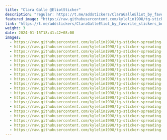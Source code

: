 ```yaml
---
title: "Clara Galle @EliotSticker"
description: "regular: https://t.me/addstickers/ClaraGalleEliot_by_favorite_stickers_bot"
featured_image: "https://raw.githubusercontent.com/kylelin1998/tg-sticker-spreading-worldwide-images/main/img/f7b4e0b9-c741-43fb-ad59-42553c95e3bc.jpg"
link: "https://t.me/addstickers/ClaraGalleEliot_by_favorite_stickers_bot"
weight: 3
date: 2024-01-15T18:41:42+08:00
images:
  - https://raw.githubusercontent.com/kylelin1998/tg-sticker-spreading-worldwide-images/main/img/f7b4e0b9-c741-43fb-ad59-42553c95e3bc.jpg
  - https://raw.githubusercontent.com/kylelin1998/tg-sticker-spreading-worldwide-images/main/img/b2783e94-1818-4cbc-b2aa-8db1fd1c7e19.jpg
  - https://raw.githubusercontent.com/kylelin1998/tg-sticker-spreading-worldwide-images/main/img/f186c586-ce71-4b18-bf41-49f706acc97f.jpg
  - https://raw.githubusercontent.com/kylelin1998/tg-sticker-spreading-worldwide-images/main/img/c93881cc-a236-410e-80e7-302546bc70d6.jpg
  - https://raw.githubusercontent.com/kylelin1998/tg-sticker-spreading-worldwide-images/main/img/96c789fa-7de8-4f98-b946-13ffedf1448f.jpg
  - https://raw.githubusercontent.com/kylelin1998/tg-sticker-spreading-worldwide-images/main/img/0eabff0d-bf39-4376-804e-0c6e2885c847.jpg
  - https://raw.githubusercontent.com/kylelin1998/tg-sticker-spreading-worldwide-images/main/img/b120fb9a-4802-4c4f-8c79-d0e3e8ad1af0.jpg
  - https://raw.githubusercontent.com/kylelin1998/tg-sticker-spreading-worldwide-images/main/img/bc8fa614-1c1f-46e2-825a-2a79882d7936.jpg
  - https://raw.githubusercontent.com/kylelin1998/tg-sticker-spreading-worldwide-images/main/img/9c285318-46aa-4707-90f7-e40d4fedb2e7.jpg
  - https://raw.githubusercontent.com/kylelin1998/tg-sticker-spreading-worldwide-images/main/img/ce48940a-5bb9-4ecc-bc5e-f12f95e06d4b.jpg
  - https://raw.githubusercontent.com/kylelin1998/tg-sticker-spreading-worldwide-images/main/img/dba15d12-df57-4476-aa21-42b7ad433825.jpg
  - https://raw.githubusercontent.com/kylelin1998/tg-sticker-spreading-worldwide-images/main/img/4d71414c-6fc7-43c1-b02a-7a1e4933e73c.jpg
  - https://raw.githubusercontent.com/kylelin1998/tg-sticker-spreading-worldwide-images/main/img/402aa99b-82df-4326-a723-4e7ba29a075a.jpg
  - https://raw.githubusercontent.com/kylelin1998/tg-sticker-spreading-worldwide-images/main/img/296e5923-cae7-4692-8fa8-bd82fe2478ac.jpg
  - https://raw.githubusercontent.com/kylelin1998/tg-sticker-spreading-worldwide-images/main/img/7cc8ef73-c227-4998-af1b-948898ca40b0.jpg
  - https://raw.githubusercontent.com/kylelin1998/tg-sticker-spreading-worldwide-images/main/img/86432376-ac8b-4f49-bfd5-0395fbeb6a13.jpg
  - https://raw.githubusercontent.com/kylelin1998/tg-sticker-spreading-worldwide-images/main/img/c5512334-88b3-4136-9a67-2b1bb4c28073.jpg
  - https://raw.githubusercontent.com/kylelin1998/tg-sticker-spreading-worldwide-images/main/img/77bb9552-ba1f-4aa7-bfb4-5c63c08e9358.jpg
  - https://raw.githubusercontent.com/kylelin1998/tg-sticker-spreading-worldwide-images/main/img/1c09a857-333d-4a20-8349-b7855e3b5230.jpg
  - https://raw.githubusercontent.com/kylelin1998/tg-sticker-spreading-worldwide-images/main/img/54705b41-b120-43f1-9d77-987e972a4fc2.jpg
---
```

